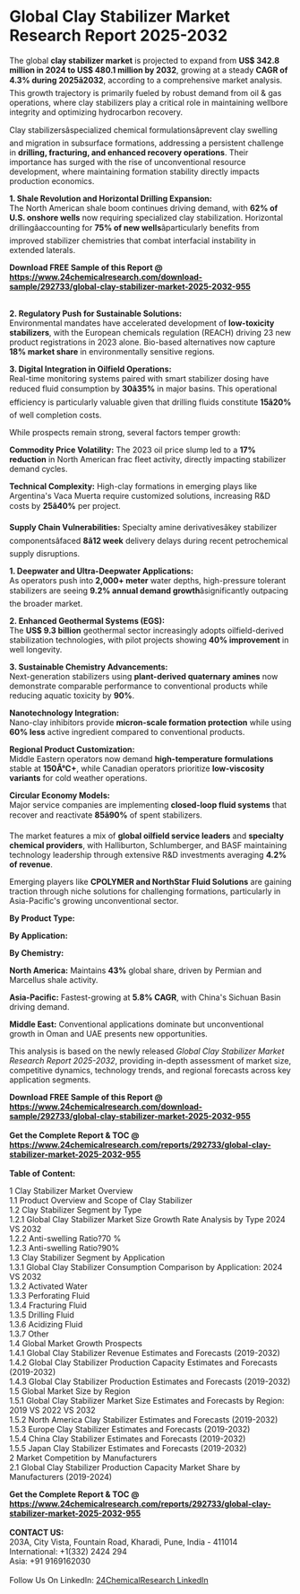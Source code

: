 <h1>Global Clay Stabilizer Market Research Report 2025-2032</h1><p>The global <strong>clay stabilizer market</strong> is projected to expand from <strong>US$ 342.8 million in 2024 to US$ 480.1 million by 2032</strong>, growing at a steady <strong>CAGR of 4.3% during 2025â2032</strong>, according to a comprehensive market analysis. This growth trajectory is primarily fueled by robust demand from oil &amp; gas operations, where clay stabilizers play a critical role in maintaining wellbore integrity and optimizing hydrocarbon recovery.</p><p>Clay stabilizersâspecialized chemical formulationsâprevent clay swelling and migration in subsurface formations, addressing a persistent challenge in <strong>drilling, fracturing, and enhanced recovery operations</strong>. Their importance has surged with the rise of unconventional resource development, where maintaining formation stability directly impacts production economics.</p><p><strong>1. Shale Revolution and Horizontal Drilling Expansion:</strong><br>
The North American shale boom continues driving demand, with <strong>62% of U.S. onshore wells</strong> now requiring specialized clay stabilization. Horizontal drillingâaccounting for <strong>75% of new wells</strong>âparticularly benefits from improved stabilizer chemistries that combat interfacial instability in extended laterals.</p><div><b>Download FREE Sample of this Report @ 
            <a href="https://www.24chemicalresearch.com/download-sample/292733/global-clay-stabilizer-market-2025-2032-955">
            https://www.24chemicalresearch.com/download-sample/292733/global-clay-stabilizer-market-2025-2032-955</a></b></div><br><p><strong>2. Regulatory Push for Sustainable Solutions:</strong><br>
Environmental mandates have accelerated development of <strong>low-toxicity stabilizers</strong>, with the European chemicals regulation (REACH) driving 23 new product registrations in 2023 alone. Bio-based alternatives now capture <strong>18% market share</strong> in environmentally sensitive regions.</p><p><strong>3. Digital Integration in Oilfield Operations:</strong><br>
Real-time monitoring systems paired with smart stabilizer dosing have reduced fluid consumption by <strong>30â35%</strong> in major basins. This operational efficiency is particularly valuable given that drilling fluids constitute <strong>15â20%</strong> of well completion costs.</p><p>While prospects remain strong, several factors temper growth:</p><p><strong>Commodity Price Volatility:</strong> The 2023 oil price slump led to a <strong>17% reduction</strong> in North American frac fleet activity, directly impacting stabilizer demand cycles.</p><p><strong>Technical Complexity:</strong> High-clay formations in emerging plays like Argentina's Vaca Muerta require customized solutions, increasing R&amp;D costs by <strong>25â40%</strong> per project.</p><p><strong>Supply Chain Vulnerabilities:</strong> Specialty amine derivativesâkey stabilizer componentsâfaced <strong>8â12 week</strong> delivery delays during recent petrochemical supply disruptions.</p><p><strong>1. Deepwater and Ultra-Deepwater Applications:</strong><br>
As operators push into <strong>2,000+ meter</strong> water depths, high-pressure tolerant stabilizers are seeing <strong>9.2% annual demand growth</strong>âsignificantly outpacing the broader market.</p><p><strong>2. Enhanced Geothermal Systems (EGS):</strong><br>
The <strong>US$ 9.3 billion</strong> geothermal sector increasingly adopts oilfield-derived stabilization technologies, with pilot projects showing <strong>40% improvement</strong> in well longevity.</p><p><strong>3. Sustainable Chemistry Advancements:</strong><br>
Next-generation stabilizers using <strong>plant-derived quaternary amines</strong> now demonstrate comparable performance to conventional products while reducing aquatic toxicity by <strong>90%</strong>.</p><p><strong>Nanotechnology Integration:</strong><br>
	Nano-clay inhibitors provide <strong>micron-scale formation protection</strong> while using <strong>60% less</strong> active ingredient compared to conventional products.</p><p><strong>Regional Product Customization:</strong><br>
	Middle Eastern operators now demand <strong>high-temperature formulations</strong> stable at <strong>150Â°C+</strong>, while Canadian operators prioritize <strong>low-viscosity variants</strong> for cold weather operations.</p><p><strong>Circular Economy Models:</strong><br>
	Major service companies are implementing <strong>closed-loop fluid systems</strong> that recover and reactivate <strong>85â90%</strong> of spent stabilizers.</p><p>The market features a mix of <strong>global oilfield service leaders</strong> and <strong>specialty chemical providers</strong>, with Halliburton, Schlumberger, and BASF maintaining technology leadership through extensive R&amp;D investments averaging <strong>4.2% of revenue</strong>.</p><p>Emerging players like <strong>CPOLYMER and NorthStar Fluid Solutions</strong> are gaining traction through niche solutions for challenging formations, particularly in Asia-Pacific's growing unconventional sector.</p><p><strong>By Product Type:</strong></p><p><strong>By Application:</strong></p><p><strong>By Chemistry:</strong></p><p><strong>North America:</strong> Maintains <strong>43%</strong> global share, driven by Permian and Marcellus shale activity.</p><p><strong>Asia-Pacific:</strong> Fastest-growing at <strong>5.8% CAGR</strong>, with China's Sichuan Basin driving demand.</p><p><strong>Middle East:</strong> Conventional applications dominate but unconventional growth in Oman and UAE presents new opportunities.</p><p>This analysis is based on the newly released <em>Global Clay Stabilizer Market Research Report 2025-2032</em>, providing in-depth assessment of market size, competitive dynamics, technology trends, and regional forecasts across key application segments.</p><div><b>Download FREE Sample of this Report @ 
            <a href="https://www.24chemicalresearch.com/download-sample/292733/global-clay-stabilizer-market-2025-2032-955">
            https://www.24chemicalresearch.com/download-sample/292733/global-clay-stabilizer-market-2025-2032-955</a></b></div><br><div><b>Get the Complete Report & TOC @ 
            <a href="https://www.24chemicalresearch.com/reports/292733/global-clay-stabilizer-market-2025-2032-955">
            https://www.24chemicalresearch.com/reports/292733/global-clay-stabilizer-market-2025-2032-955</a></b></div><br>
            <b>Table of Content:</b><p>1 Clay Stabilizer Market Overview<br />
    1.1 Product Overview and Scope of Clay Stabilizer<br />
    1.2 Clay Stabilizer Segment by Type<br />
        1.2.1 Global Clay Stabilizer Market Size Growth Rate Analysis by Type 2024 VS 2032<br />
        1.2.2 Anti-swelling Ratio?70 %<br />
        1.2.3 Anti-swelling Ratio?90%<br />
    1.3 Clay Stabilizer Segment by Application<br />
        1.3.1 Global Clay Stabilizer Consumption Comparison by Application: 2024 VS 2032<br />
        1.3.2 Activated Water<br />
        1.3.3 Perforating Fluid<br />
        1.3.4 Fracturing Fluid<br />
        1.3.5 Drilling Fluid<br />
        1.3.6 Acidizing Fluid<br />
        1.3.7 Other<br />
    1.4 Global Market Growth Prospects<br />
        1.4.1 Global Clay Stabilizer Revenue Estimates and Forecasts (2019-2032)<br />
        1.4.2 Global Clay Stabilizer Production Capacity Estimates and Forecasts (2019-2032)<br />
        1.4.3 Global Clay Stabilizer Production Estimates and Forecasts (2019-2032)<br />
    1.5 Global Market Size by Region<br />
        1.5.1 Global Clay Stabilizer Market Size Estimates and Forecasts by Region: 2019 VS 2022 VS 2032<br />
        1.5.2 North America Clay Stabilizer Estimates and Forecasts (2019-2032)<br />
        1.5.3 Europe Clay Stabilizer Estimates and Forecasts (2019-2032)<br />
        1.5.4 China Clay Stabilizer Estimates and Forecasts (2019-2032)<br />
        1.5.5 Japan Clay Stabilizer Estimates and Forecasts (2019-2032)<br />
2 Market Competition by Manufacturers<br />
    2.1 Global Clay Stabilizer Production Capacity Market Share by Manufacturers (2019-2024)<br />
   </p><div><b>Get the Complete Report & TOC @ 
            <a href="https://www.24chemicalresearch.com/reports/292733/global-clay-stabilizer-market-2025-2032-955">
            https://www.24chemicalresearch.com/reports/292733/global-clay-stabilizer-market-2025-2032-955</a></b></div><br><b>CONTACT US:</b><br>
            203A, City Vista, Fountain Road, Kharadi, Pune, India - 411014<br>
            International: +1(332) 2424 294<br>
            Asia: +91 9169162030 <br><br>
            Follow Us On LinkedIn: <a href="https://www.linkedin.com/company/24chemicalresearch/">24ChemicalResearch LinkedIn</a>